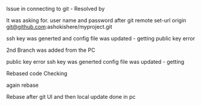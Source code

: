 Issue in connecting to git -  Resolved by

It was asking for. user name and password
after git remote set-url origin git@github.com:ashokishere/myproject.git


ssh key was generted and config file was updated - getting public key error 

2nd Branch was added from the PC
 
public key error 
ssh key was generted 
config file was updated - getting 
 
 Rebased code Checking

again rebase

Rebase after git UI and then local update done in pc